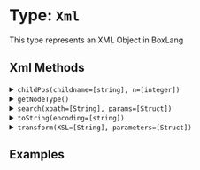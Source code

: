 [comment]: # (Note: This documentation is generated dynamically in the build process.  To modify the contents, change the javadoc on the type class, itself)

# Type: `Xml`

This type represents an XML Object in BoxLang

## Xml Methods

<details>
<summary><code>childPos(childname=[string], n=[integer])</code></summary>

Gets the position of a child element within an XML document object.

The position, in an XmlChildren array, of the Nth child that has the specified name.

 Arguments:

| Argument | Type | Required | Default |
|----------|------|----------|---------|
| `childname` | `string` | `true` | `null` |
| `n` | `integer` | `true` | `null` |

</details>
<details>
<summary><code>getNodeType()</code></summary>

Get XML values according to given xPath query
</details>
<details>
<summary><code>search(xpath=[String], params=[Struct])</code></summary>

Get XML values according to given xPath query

 Arguments:

| Argument | Type | Required | Default |
|----------|------|----------|---------|
| `xpath` | `String` | `true` | `null` |
| `params` | `Struct` | `false` | `{}` |

</details>
<details>
<summary><code>toString(encoding=[string])</code></summary>

Converts a value to a string.

 Arguments:

| Argument | Type | Required | Default |
|----------|------|----------|---------|
| `encoding` | `string` | `false` | `null` |

</details>
<details>
<summary><code>transform(XSL=[String], parameters=[Struct])</code></summary>

Get XML values according to given xPath query

 Arguments:

| Argument | Type | Required | Default |
|----------|------|----------|---------|
| `XSL` | `String` | `true` | `null` |
| `parameters` | `Struct` | `false` | `{}` |

</details>


## Examples
